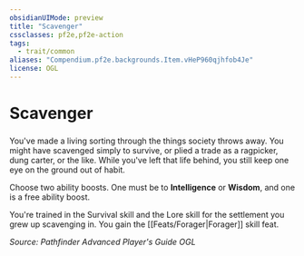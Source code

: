 ```yaml
---
obsidianUIMode: preview
title: "Scavenger"
cssclasses: pf2e,pf2e-action
tags:
  - trait/common
aliases: "Compendium.pf2e.backgrounds.Item.vHeP960qjhfob4Je"
license: OGL
---
```

# Scavenger

### 






You've made a living sorting through the things society throws away. You might have scavenged simply to survive, or plied a trade as a ragpicker, dung carter, or the like. While you've left that life behind, you still keep one eye on the ground out of habit.

Choose two ability boosts. One must be to **Intelligence** or **Wisdom**, and one is a free ability boost.

You're trained in the Survival skill and the Lore skill for the settlement you grew up scavenging in. You gain the [[Feats/Forager|Forager]] skill feat.

*Source: Pathfinder Advanced Player's Guide*
*OGL*